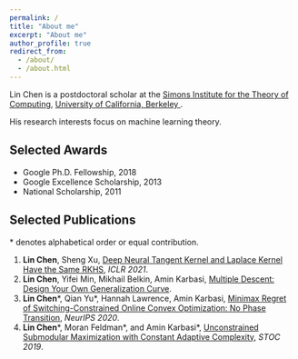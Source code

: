 ```yaml
---
permalink: /
title: "About me"
excerpt: "About me"
author_profile: true
redirect_from: 
  - /about/
  - /about.html
---
```


<!-- ## About Me -->

<!-- Lin Chen -->
<!-- Ph.D. candidate -->
<!-- Yale Institute for Network Science, Department of Electrical Engineering, Yale University -->

Lin Chen is a postdoctoral scholar at the [Simons Institute for the Theory of Computing](https://simons.berkeley.edu/), [University of California, Berkeley
](https://www.berkeley.edu/). 
<!-- He received Ph.D. at [Yale University](https://www.yale.edu/) in 2020, advised by Prof [Amin Karbasi](http://iid.yale.edu/).
He received B.S. at [Peking University](http://english.pku.edu.cn/) in 2014. -->
 His research interests focus on machine learning theory. 
 <!-- His [Erdős number](https://en.wikipedia.org/wiki/Erd%C5%91s_number) is 3 (Lin Chen -> Sanjoy Dasgupta -> Leonard J. Schulman -> Paul Erdős). -->

<!-- Email: linchen.dr [at] gmail [dot] com -->

<!-- ORCID Researcher ID: 0000-0003-0349-6577. -->

<!-- [雪窗文稿](https://lchen.gitbook.io/essays/) -->

## Selected Awards
* Google Ph.D. Fellowship, 2018
* Google Excellence Scholarship, 2013
* National Scholarship, 2011

## Selected Publications

\* denotes alphabetical order or equal contribution.

1. **Lin Chen**, Sheng Xu, [Deep Neural Tangent Kernel and Laplace Kernel Have the Same RKHS](https://arxiv.org/pdf/2009.10683.pdf), *ICLR 2021*.
1. **Lin Chen**, Yifei Min, Mikhail Belkin, Amin Karbasi, [Multiple Descent: Design Your Own Generalization Curve](https://arxiv.org/pdf/2008.01036.pdf).
2. **Lin Chen**\*, Qian Yu\*, Hannah Lawrence, Amin Karbasi, [Minimax Regret of Switching-Constrained Online Convex Optimization: No Phase Transition](https://arxiv.org/pdf/1910.10873.pdf), *NeurIPS 2020*. 
1. **Lin Chen**\*, Moran Feldman\*, and Amin Karbasi\*, [Unconstrained Submodular Maximization with Constant Adaptive Complexity](https://arxiv.org/pdf/1811.06603.pdf), *STOC 2019*.
